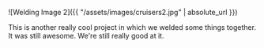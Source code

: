 ![Welding Image 2]({{ "/assets/images/cruisers2.jpg" | absolute_url }})

This is another really cool project in which we welded some things together. It was still awesome. We're still really good at it.